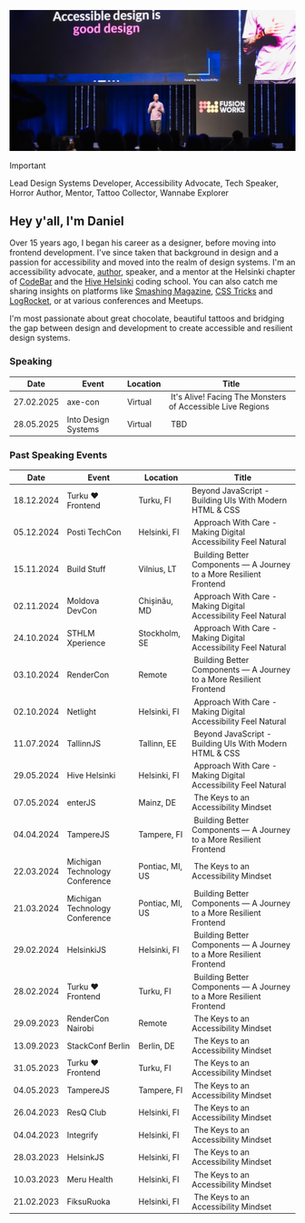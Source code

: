 ![Daniel Yuschick speaking at Moldova DevCon about web accessibility.](./daniel-yuschick--moldova-devcon--github-header.webp)

> [!IMPORTANT]
> Lead Design Systems Developer, Accessibility Advocate, Tech Speaker, Horror Author, Mentor, Tattoo Collector, Wannabe Explorer

## Hey y'all, I'm Daniel

Over 15 years ago, I began his career as a designer, before moving into frontend development. I've since taken that background in design and a passion for accessibility and moved into the realm of design systems. I'm an accessibility advocate, [author](https://www.amazon.com/stores/Daniel-Yuschick/author/B07RZWNCSY?ref=dbs_a_mng_rwt_scns_share&isDramIntegrated=true&shoppingPortalEnabled=true), speaker, and a mentor at the Helsinki chapter of [CodeBar](https://codebar.io/) and the [Hive Helsinki](https://www.hive.fi/en) coding school. You can also catch me sharing insights on platforms like [Smashing Magazine](https://www.smashingmagazine.com/author/daniel-yuschick/), [CSS Tricks](https://css-tricks.com/author/danyuschick/) and [LogRocket](https://blog.logrocket.com/author/danielyuschick/), or at various conferences and Meetups.

I'm most passionate about great chocolate, beautiful tattoos and bridging the gap between design and development to create accessible and resilient design systems.

### Speaking

| Date       | Event               | Location |  Title                                                      |
| ---------- | ------------------- | -------- | ----------------------------------------------------------- |
| 27.02.2025 | axe-con             | Virtual  |  It's Alive! Facing The Monsters of Accessible Live Regions |
| 28.05.2025 | Into Design Systems | Virtual  |  TBD                                                        |

### Past Speaking Events

| Date       | Event                          | Location        |  Title                                                               |
| ---------- | ------------------------------ | --------------- | -------------------------------------------------------------------- |
| 18.12.2024 | Turku ❤️ Frontend              | Turku, FI       | Beyond JavaScript - Building UIs With Modern HTML & CSS              |
| 05.12.2024 | Posti TechCon                  | Helsinki, FI    |  Approach With Care - Making Digital Accessibility Feel Natural      |
| 15.11.2024 | Build Stuff                    | Vilnius, LT     |  Building Better Components — A Journey to a More Resilient Frontend |
| 02.11.2024 | Moldova DevCon                 | Chișinău, MD    |  Approach With Care - Making Digital Accessibility Feel Natural      |
| 24.10.2024 | STHLM Xperience                | Stockholm, SE   |  Approach With Care - Making Digital Accessibility Feel Natural      |
| 03.10.2024 | RenderCon                      | Remote          |  Building Better Components — A Journey to a More Resilient Frontend |
| 02.10.2024 | Netlight                       | Helsinki, FI    |  Approach With Care - Making Digital Accessibility Feel Natural      |
| 11.07.2024 | TallinnJS                      | Tallinn, EE     |  Beyond JavaScript - Building UIs With Modern HTML & CSS             |
| 29.05.2024 | Hive Helsinki                  | Helsinki, FI    |  Approach With Care - Making Digital Accessibility Feel Natural      |
| 07.05.2024 | enterJS                        | Mainz, DE       |  The Keys to an Accessibility Mindset                                |
| 04.04.2024 | TampereJS                      | Tampere, FI     |  Building Better Components — A Journey to a More Resilient Frontend |
| 22.03.2024 | Michigan Technology Conference | Pontiac, MI, US |  The Keys to an Accessibility Mindset                                |
| 21.03.2024 | Michigan Technology Conference | Pontiac, MI, US |  Building Better Components — A Journey to a More Resilient Frontend |
| 29.02.2024 | HelsinkiJS                     | Helsinki, FI    |  Building Better Components — A Journey to a More Resilient Frontend |
| 28.02.2024 | Turku ❤️ Frontend              | Turku, FI       |  Building Better Components — A Journey to a More Resilient Frontend |
| 29.09.2023 | RenderCon Nairobi              | Remote          |  The Keys to an Accessibility Mindset                                |
| 13.09.2023 | StackConf Berlin               | Berlin, DE      |  The Keys to an Accessibility Mindset                                |
| 31.05.2023 | Turku ❤️ Frontend              | Turku, FI       |  The Keys to an Accessibility Mindset                                |
| 04.05.2023 | TampereJS                      | Tampere, FI     |  The Keys to an Accessibility Mindset                                |
| 26.04.2023 | ResQ Club                      | Helsinki, FI    |  The Keys to an Accessibility Mindset                                |
| 04.04.2023 | Integrify                      | Helsinki, FI    |  The Keys to an Accessibility Mindset                                |
| 28.03.2023 | HelsinkJS                      | Helsinki, FI    |  The Keys to an Accessibility Mindset                                |
| 10.03.2023 | Meru Health                    | Helsinki, FI    |  The Keys to an Accessibility Mindset                                |
| 21.02.2023 | FiksuRuoka                     | Helsinki, FI    |  The Keys to an Accessibility Mindset                                |
